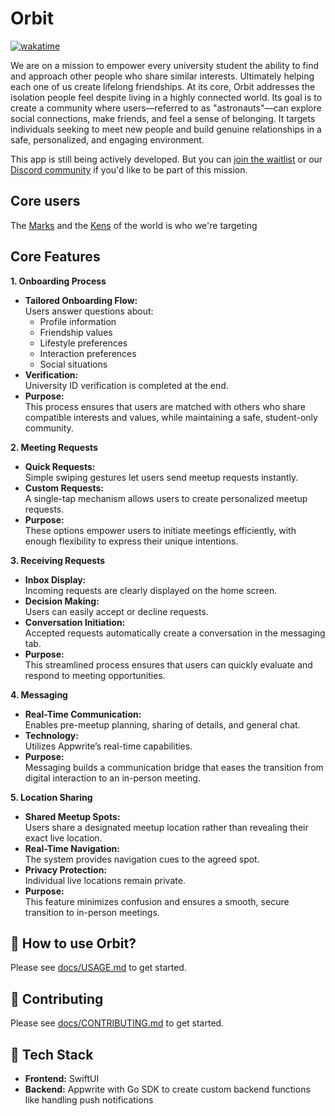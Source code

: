 # **Orbit**

[![wakatime](https://wakatime.com/badge/user/33addb7e-f5e6-470b-a55b-0a8babc62ebb/project/b7e8f127-9e44-4117-b689-f425a6f4a22c.svg)](https://wakatime.com/badge/user/33addb7e-f5e6-470b-a55b-0a8babc62ebb/project/b7e8f127-9e44-4117-b689-f425a6f4a22c.svg)

We are on a mission to empower every university student the ability to find and approach other people who share similar interests. Ultimately helping each one of us create lifelong friendships. At its core, Orbit addresses the isolation people feel despite living in a highly connected world. Its goal is to create a community where users—referred to as "astronauts"—can explore social connections, make friends, and feel a sense of belonging. It targets individuals seeking to meet new people and build genuine relationships in a safe, personalized, and engaging environment.

This app is still being actively developed. But you can [join the waitlist](https://app.formbricks.com/s/cm1kzuugo0000y7iienebnvd9) or our [Discord community](https://discord.gg/m9mWXcrstw) if you'd like to be part of this mission.

## **Core users**

The [Marks](https://notes.rami-maalouf.tech/My-Greenhouse/Mark---user-journey) and the [Kens](https://notes.rami-maalouf.tech/My-Greenhouse/Ken---user-journey) of the world is who we're targeting

## **Core Features**
**1. Onboarding Process**
- **Tailored Onboarding Flow:**  
  Users answer questions about:
  - Profile information
  - Friendship values
  - Lifestyle preferences
  - Interaction preferences
  - Social situations
- **Verification:**  
  University ID verification is completed at the end.
- **Purpose:**  
  This process ensures that users are matched with others who share compatible interests and values, while maintaining a safe, student-only community.

**2. Meeting Requests**
- **Quick Requests:**  
  Simple swiping gestures let users send meetup requests instantly.
- **Custom Requests:**  
  A single-tap mechanism allows users to create personalized meetup requests.
- **Purpose:**  
  These options empower users to initiate meetings efficiently, with enough flexibility to express their unique intentions.

**3. Receiving Requests**
- **Inbox Display:**  
  Incoming requests are clearly displayed on the home screen.
- **Decision Making:**  
  Users can easily accept or decline requests.
- **Conversation Initiation:**  
  Accepted requests automatically create a conversation in the messaging tab.
- **Purpose:**  
  This streamlined process ensures that users can quickly evaluate and respond to meeting opportunities.

**4. Messaging**
- **Real-Time Communication:**  
  Enables pre-meetup planning, sharing of details, and general chat.
- **Technology:**  
  Utilizes Appwrite’s real-time capabilities.
- **Purpose:**  
  Messaging builds a communication bridge that eases the transition from digital interaction to an in-person meeting.

**5. Location Sharing**
- **Shared Meetup Spots:**  
  Users share a designated meetup location rather than revealing their exact live location.
- **Real-Time Navigation:**  
  The system provides navigation cues to the agreed spot.
- **Privacy Protection:**  
  Individual live locations remain private.
- **Purpose:**  
  This feature minimizes confusion and ensures a smooth, secure transition to in-person meetings.

## **📱 How to use Orbit?**

Please see [docs/USAGE.md](/docs/USAGE.md) to get started.

## **🤝 Contributing**

Please see [docs/CONTRIBUTING.md](/docs/CONTRIBUTING.md) to get started.

## **🚀 Tech Stack**

- **Frontend:** SwiftUI
- **Backend:** Appwrite with Go SDK to create custom backend functions like handling push notifications
